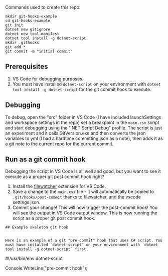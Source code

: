 Commands used to create this repo:

```
mkdir git-hooks-example
cd git-hooks-example
git init
dotnet new gitignore
dotnet new tool-manifest
dotnet tool install -g dotnet-script
mkdir .githooks
git add *
git commit -m "initial commit"
```
## Prerequisites

1. VS Code for debugging purposes.
1. You must have installed `dotnet-script` on your environment with `dotnet tool install -g dotnet-script` for the git commit hook to execute.

## Debugging

To debug, open the "src" folder in VS Code (I have included launchSettings and workspace settings in the repo) set a breakpoint in the `main.csx` script and start debugging using the ".NET Script Debug" profile. The script is just an experiment and it calls GitVersion.exe and then converts the json variables to yml (I had a hardtime committing json as a note), then adds it as a git note to the current repo for the current commit.

## Run as a git commit hook

Debugging the script in VS Code is all well and good, but you want to see it execute as a proper git post commit hook right?

1. Install the [filewatcher](https://marketplace.visualstudio.com/items?itemName=appulate.filewatcher) extension for VS Code.
2. Save a change to the `main.csx` file - it will automatically be copied to `.git/hooks/post-commit` thanks to filewatcher, and the vscode settings.json.
3. Commit your change! This will now trigger the post-commit hook! You will see the output in VS Code output window. This is now running the script as a proper git post commit hook.
 
```
## Example skeleton git hook


Here is an example of a git "pre-commit" hook that uses C# script. You must have installed `dotnet-script` on your environment with `dotnet tool install -g dotnet-script` first.

```
#!/usr/bin/env dotnet-script

Console.WriteLine("pre-commit hook");
```
